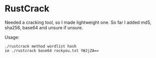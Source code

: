 # RustCrack
Needed a cracking tool, so I made lightweight one. So far I added md5, sha256, base64 and unsure if unsure.

Usage:
```
./rustcrack method wordlist hash
ie ./rustcrack base64 rockyou.txt YWJjZA==
```
